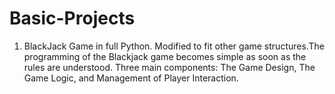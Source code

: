 # Basic-Projects
1. BlackJack Game in full Python. Modified to fit other game structures.The programming of the Blackjack game becomes simple as soon as the rules are understood. Three main components: The Game Design, The Game Logic, and Management of Player Interaction.
